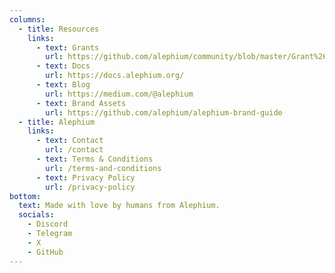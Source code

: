 ```yaml
---
columns:
  - title: Resources
    links:
      - text: Grants
        url: https://github.com/alephium/community/blob/master/Grant%26RewardProgram.md
      - text: Docs
        url: https://docs.alephium.org/
      - text: Blog
        url: https://medium.com/@alephium
      - text: Brand Assets
        url: https://github.com/alephium/alephium-brand-guide
  - title: Alephium
    links:
      - text: Contact
        url: /contact
      - text: Terms & Conditions
        url: /terms-and-conditions
      - text: Privacy Policy
        url: /privacy-policy
bottom:
  text: Made with love️ by humans from Alephium.
  socials:
    - Discord
    - Telegram
    - X
    - GitHub
---
```

